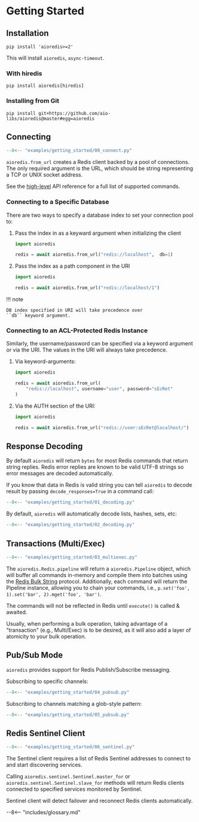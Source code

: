 # Getting Started

## Installation

```shell
pip install 'aioredis>=2'
```

This will install `aioredis`, `async-timeout`.

### With hiredis

```shell
pip install aioredis[hiredis]
```

### Installing from Git

```shell
pip install git+https://github.com/aio-libs/aioredis@master#egg=aioredis
```


## Connecting

```python
--8<-- "examples/getting_started/00_connect.py"
```

`aioredis.from_url` creates a Redis client backed by a pool of connections. The only
required argument is the URL, which should be string representing a TCP or UNIX socket
address.

See the [high-level](api/high-level.md) API reference for a full list of supported
commands.

### Connecting to a Specific Database

There are two ways to specify a database index to set your connection pool to:

1. Pass the index in as a keyward argument when initializing the client
   ```python
   import aioredis

   redis = await aioredis.from_url("redis://localhost",  db=1)
   ```

2. Pass the index as a path component in the URI
   ```python
   import aioredis

   redis = await aioredis.from_url("redis://localhost/1")
   ```

!!! note

    DB index specified in URI will take precedence over
    ``db`` keyword argument.

### Connecting to an ACL-Protected Redis Instance

Similarly, the username/password can be specified via a keyword argument or via the URI.
The values in the URI will always take precedence.

1. Via keyword-arguments:
   ```python
   import aioredis

   redis = await aioredis.from_url(
       "redis://localhost", username="user", password="sEcRet"
   )
   ```

2. Via the AUTH section of the URI:
   ```python
   import aioredis

   redis = await aioredis.from_url("redis://user:sEcRet@localhost/")
   ```


## Response Decoding
By default `aioredis` will return `bytes` for most Redis commands that return string
replies. Redis error replies are known to be valid UTF-8 strings so error messages are
decoded automatically.

If you know that data in Redis is valid string you can tell `aioredis` to decode result
by passing `decode_responses=True` in a command call:

```python
--8<-- "examples/getting_started/01_decoding.py"
```

By default, `aioredis` will automatically decode lists, hashes, sets, etc:

```python
--8<-- "examples/getting_started/02_decoding.py"
```

## Transactions (Multi/Exec)

```python
--8<-- "examples/getting_started/03_multiexec.py"
```

The `aioredis.Redis.pipeline` will return a `aioredis.Pipeline` object, which will
buffer all commands in-memory and compile them into batches using the
[Redis Bulk String](https://redis.io/topics/protocol) protocol. Additionally, each
command will return the Pipeline instance, allowing you to chain your commands,
i.e., `p.set('foo', 1).set('bar', 2).mget('foo', 'bar')`.

The commands will not be reflected in Redis until `execute()` is called & awaited.

Usually, when performing a bulk operation, taking advantage of a "transaction" (e.g.,
Multi/Exec) is to be desired, as it will also add a layer of atomicity to your bulk
operation.


## Pub/Sub Mode

`aioredis` provides support for Redis Publish/Subscribe messaging.

Subscribing to specific channels:

```python
--8<-- "examples/getting_started/04_pubsub.py"
```

Subscribing to channels matching a glob-style pattern:

```python
--8<-- "examples/getting_started/05_pubsub.py"
```

## Redis Sentinel Client

```python
--8<-- "examples/getting_started/06_sentinel.py"
```

The Sentinel client requires a list of Redis Sentinel addresses to connect to and start
discovering services.

Calling `aioredis.sentinel.Sentinel.master_for` or
`aioredis.sentinel.Sentinel.slave_for` methods will return Redis clients connected to
specified services monitored by Sentinel.

Sentinel client will detect failover and reconnect Redis clients automatically.


--8<-- "includes/glossary.md"
